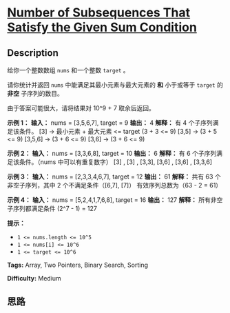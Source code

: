 # [Number of Subsequences That Satisfy the Given Sum Condition][title]

## Description

给你一个整数数组 `nums` 和一个整数 `target` 。

请你统计并返回 `nums` 中能满足其最小元素与最大元素的 **和** 小于或等于 `target` 的 **非空** 子序列的数目。

由于答案可能很大，请将结果对 10^9 + 7 取余后返回。



**示例 1：**
            **输入：** nums = [3,5,6,7], target = 9    **输出：** 4    **解释：** 有 4 个子序列满足该条件。    [3] -> 最小元素 + 最大元素 <= target (3 + 3 <= 9)    [3,5] -> (3 + 5 <= 9)    [3,5,6] -> (3 + 6 <= 9)    [3,6] -> (3 + 6 <= 9)    

**示例 2：**
            **输入：** nums = [3,3,6,8], target = 10    **输出：** 6    **解释：** 有 6 个子序列满足该条件。（nums 中可以有重复数字）    [3] , [3] , [3,3], [3,6] , [3,6] , [3,3,6]

**示例 3：**
            **输入：** nums = [2,3,3,4,6,7], target = 12    **输出：** 61    **解释：** 共有 63 个非空子序列，其中 2 个不满足条件（[6,7], [7]）    有效序列总数为（63 - 2 = 61）    

**示例 4：**
            **输入：** nums = [5,2,4,1,7,6,8], target = 16    **输出：** 127    **解释：** 所有非空子序列都满足条件 (2^7 - 1) = 127



**提示：**

  * `1 <= nums.length <= 10^5`
  * `1 <= nums[i] <= 10^6`
  * `1 <= target <= 10^6`


**Tags:** Array, Two Pointers, Binary Search, Sorting

**Difficulty:** Medium

## 思路

[title]: https://leetcode-cn.com/problems/number-of-subsequences-that-satisfy-the-given-sum-condition
